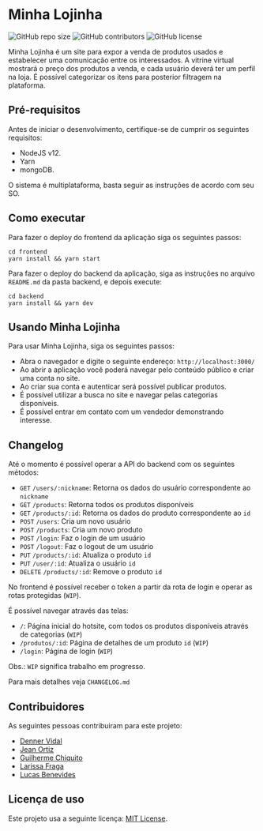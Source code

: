 # Minha Lojinha

<!--- Exemplos de badges. Acesse https://shields.io para outras opções. Você pode querer incluir informações de dependencias, build, testes, licença, etc. --->
![GitHub repo size](https://img.shields.io/github/repo-size/dennervidal/progweb-template)
![GitHub contributors](https://img.shields.io/github/contributors/dennervidal/progweb-template)
![GitHub license](https://img.shields.io/github/license/dennervidal/progweb-template)

Minha Lojinha é um site para expor a venda de produtos usados e estabelecer uma comunicação entre os interessados.
A vitrine virtual mostrará o preço dos produtos a venda, e cada usuário deverá ter um perfil na loja.
É possível categorizar os itens para posterior filtragem na plataforma.

## Pré-requisitos

Antes de iniciar o desenvolvimento, certifique-se de cumprir os seguintes requisitos:
<!--- Estes são alguns exemplos de requisitos. Adicione, duplique e remove como necessário --->
* NodeJS v12.
* Yarn
* mongoDB.

O sistema é multiplataforma, basta seguir as instruções de acordo com seu SO.

## Como executar

Para fazer o deploy do frontend da aplicação siga os seguintes passos:

```
cd frontend
yarn install && yarn start
```

Para fazer o deploy do backend da aplicação, siga as instruções no arquivo `README.md` da pasta backend, e depois execute:

```
cd backend
yarn install && yarn dev
```

## Usando Minha Lojinha

Para usar Minha Lojinha, siga os seguintes passos:

* Abra o navegador e digite o seguinte endereço: `http://localhost:3000/`
* Ao abrir a aplicação você poderá navegar pelo conteúdo público e criar uma conta no site.
* Ao criar sua conta e autenticar será possível publicar produtos.
* É possível utilizar a busca no site e navegar pelas categorias disponíveis.
* É possível entrar em contato com um vendedor demonstrando interesse.

## Changelog
Até o momento é possível operar a API do backend com os seguintes métodos:
- `GET` `/users/:nickname`: Retorna os dados do usuário correspondente ao `nickname`
- `GET` `/products`: Retorna todos os produtos disponíveis
- `GET` `/products/:id`: Retorna os dados do produto correspondente ao `id`
- `POST` `/users`: Cria um novo usuário
- `POST` `/products`: Cria um novo produto
- `POST` `/login`: Faz o login de um usuário
- `POST` `/logout`: Faz o logout de um usuário
- `PUT` `/products/:id`: Atualiza o produto `id`
- `PUT` `/user/:id`: Atualiza o usuário `id`
- `DELETE` `/products/:id`: Remove o produto `id`

No frontend é possível receber o token a partir da rota de login e operar as rotas protegidas (`WIP`).

É possível navegar através das telas:
- `/`: Página inicial do hotsite, com todos os produtos disponíveis através de categorias (`WIP`)
- `/produtos/:id`: Página de detalhes de um produto `id` (`WIP`)
- `/login`: Página de login (`WIP`)

Obs.: `WIP` significa trabalho em progresso.

Para mais detalhes veja `CHANGELOG.md`

## Contribuidores

As seguintes pessoas contribuiram para este projeto:

* [Denner Vidal](https://github.com/dennervidal)
* [Jean Ortiz](https://github.com/Growx)
* [Guilherme Chiquito](https://github.com/chiquito27)
* [Larissa Fraga](https://github.com/LarissaFraga)
* [Lucas Benevides](https://github.com/lbenevides-s)

## Licença de uso

Este projeto usa a seguinte licença: [MIT License](https://opensource.org/licenses/MIT).
